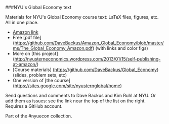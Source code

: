###NYU's Global Economy text

Materials for NYU's Global Economy course text:  LaTeX files, figures, etc.  All in one place.  

 * [Amazon link](http://www.amazon.com/dp/1516945808) 
 * Free [pdf file] (https://github.com/DaveBackus/Amazon_Global_Economy/blob/master/ms/The_Global_Economy_Amazon.pdf) (with links and color figs) 
 * More on [this project]  (http://nyusterneconomics.wordpress.com/2013/01/15/self-publishing-at-amazon/) 
 * [Course materials] (https://github.com/DaveBackus/Global_Economy) (slides, problem sets, etc) 
 * One version of [the course]  (https://sites.google.com/site/nyusternglobal/home) 

Send questions and comments to Dave Backus and Kim Ruhl at NYU.  Or add them as issues:  see the link near the top of the list on the right.  Requires a GitHub account.   

Part of the #nyuecon collection.
